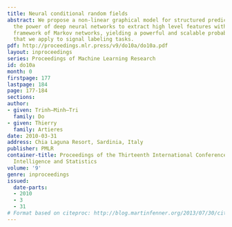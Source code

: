```yaml
---
title: Neural conditional random fields
abstract: We propose a non-linear graphical model for structured prediction. It combines
  the power of deep neural networks to extract high level features with the graphical
  framework of Markov networks, yielding a powerful and scalable probabilistic model
  that we apply to signal labeling tasks.
pdf: http://proceedings.mlr.press/v9/do10a/do10a.pdf
layout: inproceedings
series: Proceedings of Machine Learning Research
id: do10a
month: 0
firstpage: 177
lastpage: 184
page: 177-184
sections: 
author:
- given: Trinh–Minh–Tri
  family: Do
- given: Thierry
  family: Artieres
date: 2010-03-31
address: Chia Laguna Resort, Sardinia, Italy
publisher: PMLR
container-title: Proceedings of the Thirteenth International Conference on Artificial
  Intelligence and Statistics
volume: '9'
genre: inproceedings
issued:
  date-parts:
  - 2010
  - 3
  - 31
# Format based on citeproc: http://blog.martinfenner.org/2013/07/30/citeproc-yaml-for-bibliographies/
---
```

